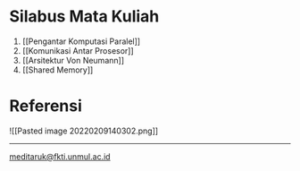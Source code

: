 # Silabus Mata Kuliah

1. [[Pengantar Komputasi Paralel]]
2. [[Komunikasi Antar Prosesor]]
3. [[Arsitektur Von Neumann]]
4. [[Shared Memory]]

# Referensi

![[Pasted image 20220209140302.png]]

---

meditaruk@fkti.unmul.ac.id